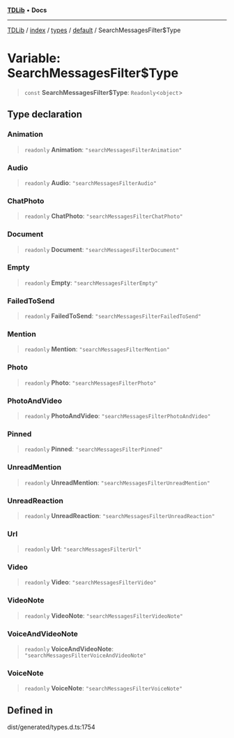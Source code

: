 [**TDLib**](../../../../../../README.md) • **Docs**

***

[TDLib](../../../../../../modules.md) / [index](../../../../../README.md) / [types](../../../README.md) / [default](../README.md) / SearchMessagesFilter$Type

# Variable: SearchMessagesFilter$Type

> `const` **SearchMessagesFilter$Type**: `Readonly`\<`object`\>

## Type declaration

### Animation

> `readonly` **Animation**: `"searchMessagesFilterAnimation"`

### Audio

> `readonly` **Audio**: `"searchMessagesFilterAudio"`

### ChatPhoto

> `readonly` **ChatPhoto**: `"searchMessagesFilterChatPhoto"`

### Document

> `readonly` **Document**: `"searchMessagesFilterDocument"`

### Empty

> `readonly` **Empty**: `"searchMessagesFilterEmpty"`

### FailedToSend

> `readonly` **FailedToSend**: `"searchMessagesFilterFailedToSend"`

### Mention

> `readonly` **Mention**: `"searchMessagesFilterMention"`

### Photo

> `readonly` **Photo**: `"searchMessagesFilterPhoto"`

### PhotoAndVideo

> `readonly` **PhotoAndVideo**: `"searchMessagesFilterPhotoAndVideo"`

### Pinned

> `readonly` **Pinned**: `"searchMessagesFilterPinned"`

### UnreadMention

> `readonly` **UnreadMention**: `"searchMessagesFilterUnreadMention"`

### UnreadReaction

> `readonly` **UnreadReaction**: `"searchMessagesFilterUnreadReaction"`

### Url

> `readonly` **Url**: `"searchMessagesFilterUrl"`

### Video

> `readonly` **Video**: `"searchMessagesFilterVideo"`

### VideoNote

> `readonly` **VideoNote**: `"searchMessagesFilterVideoNote"`

### VoiceAndVideoNote

> `readonly` **VoiceAndVideoNote**: `"searchMessagesFilterVoiceAndVideoNote"`

### VoiceNote

> `readonly` **VoiceNote**: `"searchMessagesFilterVoiceNote"`

## Defined in

dist/generated/types.d.ts:1754
